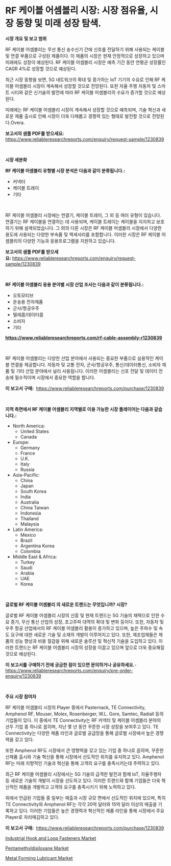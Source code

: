 <p><h1>RF 케이블 어셈블리 시장: 시장 점유율, 시장 동향 및 미래 성장 탐색.</h1></p><p><strong>시장 개요 및 보고 범위</strong></p>
<p><p>RF 케이블 어셈블리는 무선 통신 송수신기 간에 신호를 전달하기 위해 사용되는 케이블 및 연결 부품으로 구성된 제품이다. 이 제품의 시장은 현재 안정적으로 성장하고 있으며 미래에도 성장이 예상된다. RF 케이블 어셈블리 시장은 예측 기간 동안 연평균 성장률인 CAGR 4%로 성장할 것으로 예상된다.</p><p>최근 시장 동향을 보면, 5G 네트워크의 확대 및 증가하는 IoT 기기의 수요로 인해 RF 케이블 어셈블리 시장이 계속해서 성장할 것으로 전망된다. 또한 자율 주행 자동차 및 스마트 시티와 같은 신기술의 발전에 따라 RF 케이블 어셈블리의 수요가 증가할 것으로 예상된다.</p><p>미래에는 RF 케이블 어셈블리 시장이 계속해서 성장할 것으로 예측되며, 기술 혁신과 새로운 제품 출시로 인해 시장이 더욱 다채롭고 경쟁력 있는 형태로 발전할 것으로 전망된다.Overa.</p></p>
<p><strong>보고서의 샘플 PDF를 받으세요:</strong> <a href="https://www.reliableresearchreports.com/enquiry/request-sample/1230839">https://www.reliableresearchreports.com/enquiry/request-sample/1230839</a></p>
<p>&nbsp;</p>
<p><strong>시장 세분화</strong></p>
<p><strong>RF 케이블 어셈블리 유형별 시장 분석은 다음과 같이 분류됩니다.:</strong></p>
<p><ul><li>커넥터</li><li>케이블 트레이</li><li>기타</li></ul></p>
<p>&nbsp;</p>
<p><p>RF 케이블 어셈블리 시장에는 연결기, 케이블 트레이, 그 외 등 여러 유형이 있습니다. 연결기는 RF 케이블을 연결하는 데 사용되며, 케이블 트레이는 케이블을 지지하고 보호하기 위해 설계되었습니다. 그 외의 다른 시장은 RF 케이블 어셈블리 시장에서 다양한 용도에 사용되는 다양한 부속품 및 액세서리를 포함합니다. 이러한 시장은 RF 케이블 어셈블리의 다양한 기능과 응용프로그램을 지원하고 있습니다.</p></p>
<p><strong>보고서의 샘플 PDF를 받으세요:</strong>&nbsp;<a href="https://www.reliableresearchreports.com/enquiry/request-sample/1230839">https://www.reliableresearchreports.com/enquiry/request-sample/1230839</a></p>
<p>&nbsp;</p>
<p><strong> RF 케이블 어셈블리 응용 분야별 시장 산업 조사는 다음과 같이 분류됩니다.:</strong></p>
<p><ul><li>오토모티브</li><li>운송용 전자제품</li><li>군사/항공우주</li><li>텔레콤/데이터콤</li><li>소비자</li><li>기타</li></ul></p>
<p><strong><a href="https://www.reliableresearchreports.com/rf-cable-assembly-r1230839">https://www.reliableresearchreports.com/rf-cable-assembly-r1230839</a></strong></p>
<p>&nbsp;</p>
<p><p>RF 케이블 어셈블리는 다양한 산업 분야에서 사용되는 중요한 부품으로 실용적인 케이블 연결을 제공합니다. 자동차 및 교통 전자, 군사/항공우주, 통신/데이터통신, 소비자 제품 및 기타 산업 분야에서 널리 사용됩니다. 이러한 어셈블리는 신호 전달 및 데이터 전송에 필수적이며 시장에서 중요한 역할을 합니다.</p></p>
<p><strong>이 보고서 구매:</strong>&nbsp; <a href="https://www.reliableresearchreports.com/purchase/1230839">https://www.reliableresearchreports.com/purchase/1230839</a></p>
<p>&nbsp;</p>
<p><strong>지역 측면에서 RF 케이블 어셈블리 지역별로 이용 가능한 시장 플레이어는 다음과 같습니다.:</strong></p>
<p><ul>
    <li>
        North America:
        <ul>
            <li>United States</li>
            <li>Canada</li>
        </ul>
    </li>
    <li>
        Europe:
        <ul>
            <li>Germany</li>
            <li>France</li>
            <li>U.K.</li>
            <li>Italy</li>
            <li>Russia</li>
        </ul>
    </li>
    <li>
        Asia-Pacific:
        <ul>
            <li>China</li>
            <li>Japan</li>
            <li>South Korea</li>
            <li>India</li>
            <li>Australia</li>
            <li>China Taiwan</li>
            <li>Indonesia</li>
            <li>Thailand</li>
            <li>Malaysia</li>
        </ul>
    </li>
    <li>
        Latin America:
        <ul>
            <li>Mexico</li>
            <li>Brazil</li>
            <li>Argentina Korea</li>
            <li>Colombia</li>
        </ul>
    </li>
    <li>
        Middle East & Africa:
        <ul>
            <li>Turkey</li>
            <li>Saudi</li>
            <li>Arabia</li>
            <li>UAE</li>
            <li>Korea</li>
        </ul>
    </li>
    </ul></p>
<p>&nbsp;</p>
<p><strong>글로벌 RF 케이블 어셈블리 의 새로운 트렌드는 무엇입니까? 시장?</strong></p>
<p><p>글로벌 RF 케이블 어셈블리 시장의 신흥 및 현재 트렌드는 5G 기술의 채택으로 인한 수요 증가, 무선 통신 산업의 성장, 초고주파 대역의 확대 및 변화 등이다. 또한, 자동차 및 우주 항공 산업에서의 RF 케이블 어셈블리 활용이 증가하고 있으며, 높은 주파수 및 속도 요구에 대한 새로운 기술 및 소재의 개발이 이루어지고 있다. 또한, 제조업체들은 제품의 성능 향상과 비용 절감을 위해 새로운 솔루션 및 혁신적 기술을 도입하고 있다. 이러한 트렌드는 RF 케이블 어셈블리 시장의 성장을 이끌고 있으며 앞으로 더욱 중요해질 것으로 예상된다.</p></p>
<p><strong>이 보고서를 구매하기 전에 궁금한 점이 있으면 문의하거나 공유하세요.</strong>- <a href="https://www.reliableresearchreports.com/enquiry/pre-order-enquiry/1230839">https://www.reliableresearchreports.com/enquiry/pre-order-enquiry/1230839</a></p>
<p>&nbsp;</p>
<p><strong>주요 시장 참여자</strong></p>
<p><p>RF 케이블 어셈블리 시장의 Player 중에서 Pasternack, TE Connectivity, Amphenol RF, Mouser, Molex, Rosenberger, W.L. Gore, Samtec, Radiall 등의 기업들이 있다. 이 중에서 TE Connectivity는 RF 커넥터 및 케이블 어셈블리 분야의 선두 기업 중 하나로 꼽히며, 지난 몇 년 동안 꾸준한 시장 성장을 보여주고 있다. TE Connectivity는 다양한 제품 라인과 글로벌 공급망을 통해 글로벌 시장에서 높은 경쟁력을 갖고 있다.</p><p>또한 Amphenol RF도 시장에서 큰 영향력을 갖고 있는 기업 중 하나로 꼽히며, 꾸준한 신제품 출시와 기술 혁신을 통해 시장에서 선도적인 위치를 유지하고 있다. Amphenol RF는 미래 지향적인 기술과 혁신을 통해 고객의 요구를 충족시키는데 주력하고 있다.</p><p>최근 RF 케이블 어셈블리 시장에서는 5G 기술의 급격한 발전과 함께 IoT, 자율주행차 등 새로운 기술의 개발이 시장을 선도하고 있다. 이러한 트렌드와 함께 기업들은 더욱 혁신적인 제품을 개발하고 고객의 요구를 충족시키기 위해 노력하고 있다.</p><p>위에서 언급된 기업들 중 일부는 매출과 시장 규모 면에서 선도적인 위치에 있으며, 특히 TE Connectivity와 Amphenol RF는 각각 20억 달러와 15억 달러 이상의 매출을 기록하고 있다. 이러한 기업들은 높은 경쟁력과 혁신적인 제품 라인을 통해 시장에서 주요 Player로 자리매김하고 있다.</p></p>
<p><strong>이 보고서 구매:</strong>&nbsp;&nbsp;<a href="https://www.reliableresearchreports.com/purchase/1230839">https://www.reliableresearchreports.com/purchase/1230839</a></p>
<p><p><a href="https://www.linkedin.com/pulse/industrial-hook-loop-fasteners-market-size-share-amp-trends-dhunc?trackingId=FoupCjIukpJYYM73L%2FQdfg%3D%3D">Industrial Hook and Loop Fasteners Market</a></p><p><a href="https://www.linkedin.com/pulse/pentamethyldisiloxane-market-centers-aspects-growth-share-5nytc?trackingId=EsbmTMXxmNFRd46DW7gC8A%3D%3D">Pentamethyldisiloxane Market</a></p><p><a href="https://www.linkedin.com/pulse/metal-forming-lubricant-market-provides-comprehensive-analysis-1wb3c?trackingId=8aNQuxLIBXck1SyHhmLGVg%3D%3D">Metal Forming Lubricant Market</a></p></p>